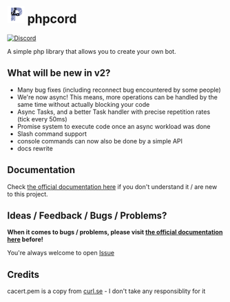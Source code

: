 # <img src="icon.png" width="40" height="40"> phpcord
<a href="https://discord.gg/GCCTxymKct"><img src="https://img.shields.io/discord/808294266886553601?label=discord&color=7289DA&logo=discord" alt="Discord" /></a>

A simple php library that allows you to create your own bot.

## What will be new in v2? 
 - Many bug fixes (including reconnect bug encountered by some people)
 - We're now async! This means, more operations can be handled by the same time without actually blocking your code
 - Async Tasks, and a better Task handler with precise repetition rates (tick every 50ms)
 - Promise system to execute code once an async workload was done
 - Slash command support
 - console commands can now also be done by a simple API
 - docs rewrite


## Documentation
Check <a href="https://himmelkreis4865.gitbook.io/phpcord/">the official documentation here</a> if you don't understand it / are new to this project.

## Ideas / Feedback / Bugs / Problems? 
**When it comes to bugs / problems, please visit <a href="https://himmelkreis4865.gitbook.io/phpcord//">the official documentation here</a> before!**

You're always welcome to open <a href="https://github.com/HimmelKreis4865/phpcord/issues/new">Issue</a>

## Credits
cacert.pem is a copy from <a href="https://curl.se/docs/caextract.html">curl.se</a> - I don't take any responsiblity for it